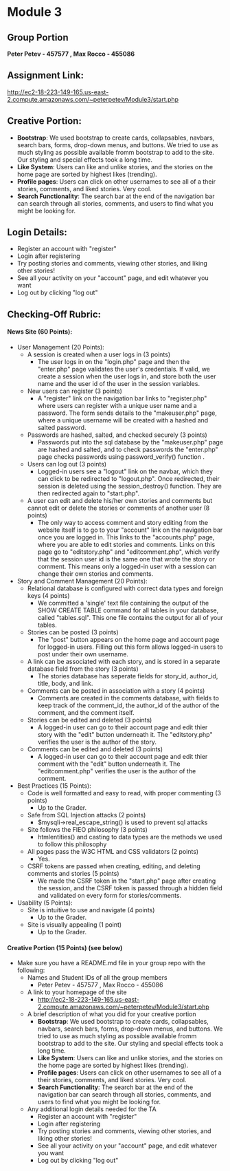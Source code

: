 # Module 3
## Group Portion
**Peter Petev - 457577 , Max Rocco - 455086**
## Assignment Link:
http://ec2-18-223-149-165.us-east-2.compute.amazonaws.com/~peterpetev/Module3/start.php
## Creative Portion:
* **Bootstrap**: We used bootstrap to create cards, collapsables, navbars, search bars, forms, drop-down menus, and buttons. We tried to use as much styling as possible available fromm bootstrap to add to the site. Our styling and special effects took a long time.
* **Like System**: Users can like and unlike stories, and the stories on the home page are sorted by highest likes (trending).
* **Profile pages**: Users can click on other usernames to see all of a their stories, comments, and liked stories. Very cool.
* **Search Functionality**: The search bar at the end of the navigation bar can search through all stories, comments, and users to find what you might be looking for.
## Login Details:
* Register an account with "register"
* Login after registering
* Try posting stories and comments, viewing other stories, and liking other stories!
* See all your activity on your "account" page, and edit whatever you want
* Log out by clicking "log out"
## Checking-Off Rubric:
#### News Site (60 Points):
* User Management (20 Points):
    * A session is created when a user logs in (3 points)
        * The user logs in on the "login.php" page and then the "enter.php" page validates the user's credentials. If valid, we create a session when the user logs in, and store both the user name and the user id of the user in the session variables.
    * New users can register (3 points)
        * A "register" link on the navigation bar links to "register.php" where users can register with a unique user name and a password. The form sends details to the "makeuser.php" page, where a unique username will be created with a hashed and salted password.
    * Passwords are hashed, salted, and checked securely (3 points)
        * Passwords put into the sql database by the "makeuser.php" page are hashed and salted, and to check passwords the "enter.php" page checks passwords using password_verify() function .
    * Users can log out (3 points)
        * Logged-in users see a "logout" link on the navbar, which they can click to be redirected to "logout.php". Once redirected, their session is deleted using the session_destroy() function. They are then redirected again to "start.php".
    * A user can edit and delete his/her own stories and comments but cannot edit or delete the stories or comments of another user (8 points)
        * The only way to access comment and story editing from the website itself is to go to your "account" link on the navigation bar once you are logged in. This links to the "accounts.php" page, where you are able to edit stories and comments. Links on this page go to "editstory.php" and "editcomment.php", which verify that the session user id is the same one that wrote the story or comment. This means only a logged-in user with a session can change their own stories and comments.
* Story and Comment Management (20 Points):
    * Relational database is configured with correct data types and foreign keys (4 points)
        * We committed a 'single' text file containing the output of the SHOW CREATE TABLE command for all tables in your database, called "tables.sql". This one file contains the output for all of your tables.
    * Stories can be posted (3 points)
        * The "post" button appears on the home page and account page for logged-in users. Filling out this form allows logged-in users to post under their own username.
    * A link can be associated with each story, and is stored in a separate database field from the story (3 points)
        * The stories database has seperate fields for story_id, author_id, title, body, and link.
    * Comments can be posted in association with a story (4 points)
        * Comments are created in the comments database, with fields to keep track of the comment_id, the author_id of the author of the comment, and the comment itself.
    * Stories can be edited and deleted (3 points)
        * A logged-in user can go to their account page and edit thier story with the "edit" button underneath it. The "editstory.php" verifies the user is the author of the story.
    * Comments can be edited and deleted (3 points)
        * A logged-in user can go to their account page and edit thier comment with the "edit" button underneath it. The "editcomment.php" verifies the user is the author of the comment.
* Best Practices (15 Points):
    * Code is well formatted and easy to read, with proper commenting (3 points)
        * Up to the Grader.
    * Safe from SQL Injection attacks (2 points)
        * $mysqli->real_escape_string() is used to prevent sql attacks
    * Site follows the FIEO philosophy (3 points)
        * htmlentities() and casting to data types are the methods we used to follow this philosophy
    * All pages pass the W3C HTML and CSS validators (2 points)
        * Yes.
    * CSRF tokens are passed when creating, editing, and deleting comments and stories (5 points)
        * We made the CSRF token in the "start.php" page after creating the session, and the CSRF token is passed through a hidden field and validated on every form for stories/comments.
* Usability (5 Points):
    * Site is intuitive to use and navigate (4 points)
        * Up to the Grader.
    * Site is visually appealing (1 point)
        * Up to the Grader.
#### Creative Portion (15 Points) (see below)
* Make sure you have a README.md file in your group repo with the following:
    * Names and Student IDs of all the group members
        * Peter Petev - 457577 , Max Rocco - 455086
    * A link to your homepage of the site
        * http://ec2-18-223-149-165.us-east-2.compute.amazonaws.com/~peterpetev/Module3/start.php
    * A brief description of what you did for your creative portion
        * **Bootstrap**: We used bootstrap to create cards, collapsables, navbars, search bars, forms, drop-down menus, and buttons. We tried to use as much styling as possible available fromm bootstrap to add to the site. Our styling and special effects took a long time.
        * **Like System**: Users can like and unlike stories, and the stories on the home page are sorted by highest likes (trending).
        * **Profile pages**: Users can click on other usernames to see all of a their stories, comments, and liked stories. Very cool.
        * **Search Functionality**: The search bar at the end of the navigation bar can search through all stories, comments, and users to find what you might be looking for.
    * Any additional login details needed for the TA
        * Register an account with "register"
        * Login after registering
        * Try posting stories and comments, viewing other stories, and liking other stories!
        * See all your activity on your "account" page, and edit whatever you want
        * Log out by clicking "log out"